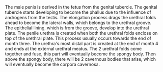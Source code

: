 The male penis is derived in the fetus from the genital tubercle. The genital tubercle starts developing to become the phallus due to the influence of androgens from the testis. The elongation process drags the urethral folds ahead to become the lateral walls, which belongs to the urethral groove. The epithelial lining, which is from the groove, develop into the urethral plate. The penile urethra is created when both the urethral folds enclose on top of the urethral plate. This process usually occurs towards the end of month three. The urethra's most distal part is created at the end of month 4 and ends at the external urethral meatus. The 2 urethral folds come together and fuse, this part will eventually become the spongy body. Then above the spongy body, there will be 2 cavernous bodies that arise, which will eventually become the corpora cavernosa.